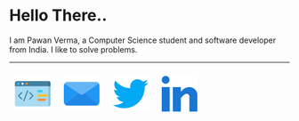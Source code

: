# Hello There..

I am Pawan Verma, a Computer Science student and software developer from India. I like to solve problems.

---
[<img src="./Resources/images/code.png" width="64px" height="64px" style="padding: 10px" />](https://pawanverma.tech)
[<img src="./Resources/images/email.png" width="64px" height="64px" style="padding: 10px" />](mailto:pawanjbs5@gmail.com)
[<img src="./Resources/images/twitter.png" width="64px" height="64px" style="padding: 10px" />](https://twitter.com/pxwxnvermx)
[<img src="./Resources/images/linkedin.png" width="64px" height="64px" style="padding: 10px" />](https://linkedin.com/in/pawanverma1812)
